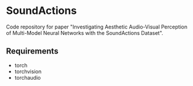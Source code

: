 # SoundActions

Code repository for paper "Investigating Aesthetic Audio-Visual Perception of Multi-Model Neural Networks with the SoundActions Dataset".

## Requirements
- torch
- torchvision
- torchaudio